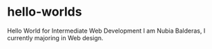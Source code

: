 # hello-worlds
Hello World for Intermediate Web Development
I am Nubia Balderas, I currently majoring in Web design.
